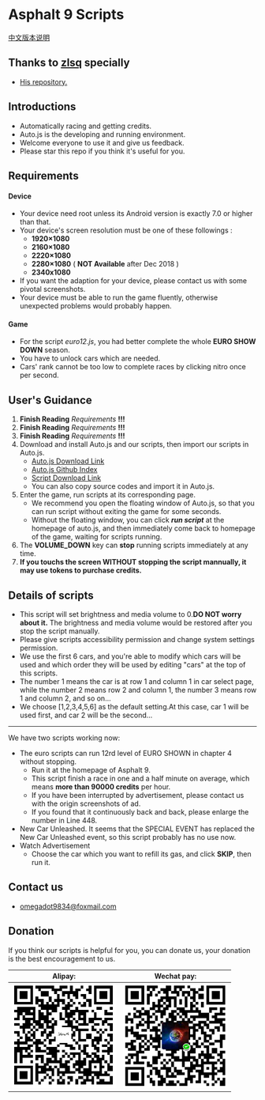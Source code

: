 # Asphalt 9 Scripts

[中文版本说明](README_CN.md)

## Thanks to <a href = "https://github.com/zlsq">zlsq</a> specially

* <a href = "https:github.com/zlsq/A9">His repository.</a>

## Introductions
* Automatically racing and getting credits.
* Auto.js is the developing and running environment.
* Welcome everyone to use it and give us feedback.
* Please star this repo if you think it's useful for you.

## Requirements

#### Device

* Your device need root unless its Android version is exactly 7.0 or higher than that.
* Your device's screen resolution must be one of these followings :
  * **1920×1080**
  * **2160×1080**
  * **2220×1080**
  * **2280×1080** ( **NOT Available** after Dec 2018 )
  * **2340x1080**
* If you want the adaption for your device, please contact us with some pivotal screenshots.
* Your device must be able to run the game fluently, otherwise unexpected problems would probably happen.

#### Game

* For the script *euro12.js*, you had better complete the whole **EURO SHOW DOWN** season.
* You have to unlock cars which are needed.
* Cars' rank cannot be too low to complete races by clicking nitro once per second.

## User's Guidance
1. **Finish Reading** *Requirements* **!!!**
2. **Finish Reading** *Requirements* **!!!**
3. **Finish Reading** *Requirements* **!!!**
4. Download and install Auto.js and our scripts, then import our scripts in Auto.js.
    * <a href="https://www.coolapk.com/apk/org.autojs.autojs">Auto.js Download Link</a>
    * <a href="https://github.com/hyb1996/Auto.js/releases">Auto.js Github Index</a>
    * <a href="https://github.com/zlsq/A9/releases">Script Download Link</a>
    * You can also copy source codes and import it in Auto.js.
5. Enter the game, run scripts at its corresponding page.
    * We recommend you open the floating window of Auto.js, so that you can run script without exiting the game for some seconds.
    * Without the floating window, you can click ***run script*** at the homepage of auto.js, and then immediately come back to homepage of the game, waiting for scripts running.
6. The **VOLUME_DOWN** key can **stop** running scripts immediately at any time.
7. **If you touchs the screen WITHOUT stopping the script mannually, it may use tokens to purchase credits.**

## Details of scripts
- This script will set brightness and media volume to 0.**DO NOT worry about it.** The brightness and media volume would be restored after you stop the script manually.
- Please give scripts accessibility permission and change system settings permission.
- We use the first 6 cars, and you're able to modify which cars will be used and which order they will be used by editing "cars" at the top of this scripts.
- The number 1 means the car is at row 1 and column 1 in car select page, while the number 2 means row 2 and column 1, the number 3 means row 1 and column 2, and so on... 
- We choose [1,2,3,4,5,6] as the default setting.At this case, car 1 will be used first, and car 2 will be the second...

---

We have two scripts working now:

* The euro scripts can run 12rd level of EURO SHOWN in chapter 4 without stopping.
    * Run it at the homepage of Asphalt 9.
    * This script finish a race in one and a half minute on average, which means **more than 90000 credits** per hour.
    * If you have been interrupted by advertisement, please contact us with the origin screenshots of ad.
    * If you found that it continuously back and back, please enlarge the number in Line 448.
* New Car Unleashed. It seems that the SPECIAL EVENT has replaced the New Car Unleashed event, so this script probably has no use now.
* Watch Advertisement
    * Choose the car which you want to refill its gas, and click **SKIP**, then run it.
## Contact us
* omegadot9834@foxmail.com

## Donation
If you think our scripts is helpful for you, you can donate us, your donation is the best encouragement to us.<br/>

| Alipay: | Wechat pay: |
| ---------- | -------- |
| ![alipay](alipay.png) | ![wechat](wechat.png) |

